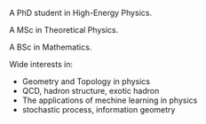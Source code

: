 A PhD student in High-Energy Physics.

A MSc in Theoretical Physics.

A BSc in Mathematics.

Wide interests in: 
- Geometry and Topology in physics
- QCD, hadron structure, exotic hadron
- The applications of mechine learning in physics
- stochastic process, information geometry


